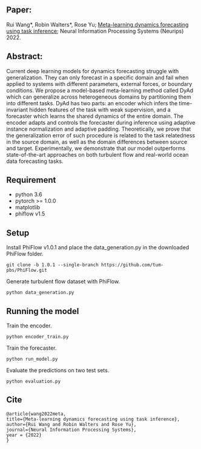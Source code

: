 ## Paper: 
Rui Wang*, Robin Walters*, Rose Yu; [Meta-learning dynamics forecasting using task inference](https://arxiv.org/abs/2002.03061); Neural Information Processing Systems (Neurips) 2022.

## Abstract:
Current deep learning models for dynamics forecasting struggle with generalization. They can only forecast in a specific domain and fail when applied to systems with different parameters, external forces, or boundary conditions. We propose a model-based meta-learning method called DyAd which can generalize across heterogeneous domains by partitioning them into different tasks. DyAd has two parts: an encoder which infers the time-invariant hidden features of the task with weak supervision, and a forecaster which learns the shared dynamics of the entire domain. The encoder adapts and controls the forecaster during inference using adaptive instance normalization and adaptive padding. Theoretically, we prove that the generalization error of such procedure is related to the task relatedness in the source domain, as well as the domain differences between source and target. Experimentally, we demonstrate that our model outperforms state-of-the-art approaches on both turbulent flow and real-world ocean data forecasting tasks.


## Requirement 
* python 3.6
* pytorch >= 1.0.0
* matplotlib
* phiflow v1.5

## Setup
Install PhiFlow v1.0.1 and place the data_generation.py in the downloaded PhiFlow folder.
```
git clone -b 1.0.1 --single-branch https://github.com/tum-pbs/PhiFlow.git
```

Generate turbulent flow dataset with PhiFlow.
```
python data_generation.py
```

## Running the model
Train the encoder.
```
python encoder_train.py
```

Train the forecaster.
```
python run_model.py
```

Evaluate the predictions on two test sets.
```
python evaluation.py
```

## Cite
```
@article{wang2022meta,
title={Meta-learning dynamics forecasting using task inference},
author={Rui Wang and Robin Walters and Rose Yu},
journal={Neural Information Processing Systems},
year = {2022}
}
```

